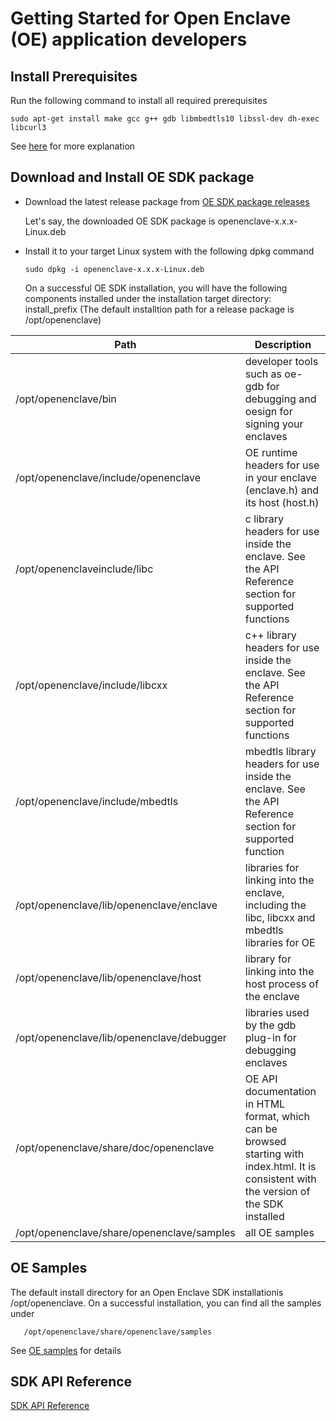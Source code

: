 Getting Started for Open Enclave (OE) application developers
========================================================

Install Prerequisites
----------------------------------------------

   Run the following command to install all required prerequisites

    sudo apt-get install make gcc g++ gdb libmbedtls10 libssl-dev dh-exec libcurl3

   See [here](prerequisites.md#install-prerequisites-1) for more explanation

Download and Install OE SDK package
----------------------------------------------
 
 - Download the latest release package from  [OE SDK package releases](https://github.com/Microsoft/openenclave/releases)
 
   Let's say, the downloaded OE SDK package is openenclave-x.x.x-Linux.deb

 - Install it to your target Linux system with the following dpkg command

       sudo dpkg -i openenclave-x.x.x-Linux.deb

   On a successful OE SDK installation, you will have the following components installed under the installation target directory: install_prefix (The default installtion path for a release package is /opt/openenclave)


| Path                                     | Description                     |
|------------------------------------------|---------------------------------|
| /opt/openenclave/bin                     | developer tools such as oe-gdb for debugging and oesign for signing your enclaves |
| /opt/openenclave/include/openenclave     | OE runtime headers for use in your enclave (enclave.h) and its host (host.h)                        |
| /opt/openenclaveinclude/libc            | c library headers for use inside the enclave. See the API Reference section for supported functions|
| /opt/openenclave/include/libcxx          | c++ library headers for use inside the enclave. See the API Reference section for supported functions|
| /opt/openenclave/include/mbedtls         | mbedtls library headers for use inside the enclave. See the API Reference section for supported function|
| /opt/openenclave/lib/openenclave/enclave | libraries for linking into the enclave, including the libc, libcxx and mbedtls libraries for OE|
| /opt/openenclave/lib/openenclave/host    | library for linking into the host process of the enclave|
| /opt/openenclave/lib/openenclave/debugger| libraries used by the gdb plug-in for debugging enclaves|
| /opt/openenclave/share/doc/openenclave   | OE API documentation in HTML format, which can be browsed starting with index.html. It is consistent with the version of the SDK installed|
| /opt/openenclave/share/openenclave/samples  | all OE samples|

  
OE Samples
-------------------------------

   The default install directory for an Open Enclave SDK installationis /opt/openenclave. On a successful installation, you can find all the samples under 
   
       /opt/openenclave/share/openenclave/samples
  
  See [OE samples](sampledocs/README.md) for details
    
SDK API Reference
-------------------------------

  [SDK API Reference](APIsAvaiableToEnclave.md)



